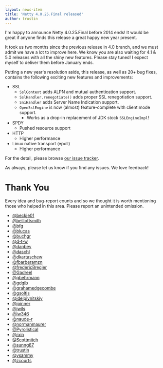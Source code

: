 ```yaml
---
layout: news-item
title: 'Netty 4.0.25.Final released'
author: trustin
---
```


I'm happy to announce Netty 4.0.25.Final before 2014 ends! It would be great if anyone finds this release a great happy new year present.

It took us two months since the previous release in 4.0 branch, and we must admit we have a lot to improve here. We know you are also waiting for 4.1 & 5.0 releases with all the shiny new features. Please stay tuned! I expect myself to deliver them before January ends.

Putting a new year's resolution aside, this release, as well as 20+ bug fixes, contains the following exciting new features and improvements:

* SSL
   * `SslContext` adds ALPN and mutual authentication support.
   * `SslHandler.renegotiate()` adds proper SSL renegotiation support.
   * `SniHandler` adds Server Name Indication support.
   * `OpenSslEngine` is now (almost) feature-complete with client mode support.
      * Works as a drop-in replacement of JDK stock `SSLEngineImpl`!
* SPDY
   * Pushed resource support
* HTTP
   * Higher performance
* Linux native transport (epoll)
   * Higher performance

For the detail, please browse [our issue tracker](https://github.com/netty/netty/issues?q=milestone%3A4.0.25.Final).

As always, please let us know if you find any issues. We love feedback!

# Thank You

Every idea and bug-report counts and so we thought it is worth mentioning those who helped in this area. Please report an unintended omission.

* [@beckje01](https://github.com/beckje01)
* [@belliottsmith](https://github.com/belliottsmith)
* [@bfg](https://github.com/bfg)
* [@blucas](https://github.com/blucas)
* [@buchgr](https://github.com/buchgr)
* [@d-t-w](https://github.com/d-t-w)
* [@danbev](https://github.com/danbev)
* [@daschl](https://github.com/daschl)
* [@dkartaschew](https://github.com/dkartaschew)
* [@fbarberamzn](https://github.com/fbarberamzn)
* [@fredericBregier](https://github.com/fredericBregier)
* [@Gadreel](https://github.com/Gadreel)
* [@gbehrmann](https://github.com/gbehrmann)
* [@gdgib](https://github.com/gdgib)
* [@grahamedgecombe](https://github.com/grahamedgecombe)
* [@gsoltis](https://github.com/gsoltis)
* [@idelpivnitskiy](https://github.com/idelpivnitskiy)
* [@jpinner](https://github.com/jpinner)
* [@jwils](https://github.com/jwils)
* [@lw346](https://github.com/lw346)
* [@naude-r](https://github.com/naude-r)
* [@normanmaurer](https://github.com/normanmaurer)
* [@Pyrolistical](https://github.com/Pyrolistical)
* [@rxin](https://github.com/rxin)
* [@Scottmitch](https://github.com/Scottmitch)
* [@sunng87](https://github.com/sunng87)
* [@trustin](https://github.com/trustin)
* [@ysammy](https://github.com/ysammy)
* [@zcourts](https://github.com/zcourts)
